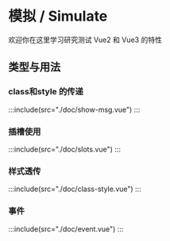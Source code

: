 # 模拟 / Simulate

欢迎你在这里学习研究测试 Vue2 和 Vue3 的特性

## 类型与用法

### class和style 的传递 <design-tag></design-tag>

:::include(src="./doc/show-msg.vue")
:::

### 插槽使用 <design-tag></design-tag>

:::include(src="./doc/slots.vue")
:::

### 样式透传 <design-tag></design-tag>
:::include(src="./doc/class-style.vue")
:::

### 事件 <design-tag></design-tag>
:::include(src="./doc/event.vue")
:::


